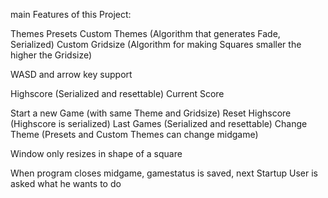 main Features of this Project:

Themes Presets
Custom Themes (Algorithm that generates Fade, Serialized)
Custom Gridsize (Algorithm for making Squares smaller the higher the Gridsize)

WASD and arrow key support

Highscore (Serialized and resettable)
Current Score

Start a new Game (with same Theme and Gridsize)
Reset Highscore (Highscore is serialized)
Last Games (Serialized and resettable)
Change Theme (Presets and Custom Themes can change midgame)

Window only resizes in shape of a square

When program closes midgame, gamestatus is saved, next Startup User is asked what he wants to do



